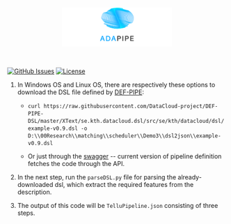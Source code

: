 <p align="center"><img width=50% src="https://raw.githubusercontent.com/DataCloud-project/ADA-PIPE/main/figure/ADAPIPE_Logo_TransparentBackground_White.png"></p>&nbsp;

[![GitHub Issues](https://img.shields.io/github/issues/DataCloud-project/ADA-PIPE.svg)](https://github.com/DataCloud-project/ADA-PIPE/issues)
[![License](https://img.shields.io/badge/license-Apache2.0-blue.svg)](https://opensource.org/licenses/Apache-2.0)


1) In Windows OS and Linux OS, there are respectively these options to download the DSL file defined by [DEF-PIPE](https://github.com/DataCloud-project/DEF-PIPE-DSL/):

    * ```curl https://raw.githubusercontent.com/DataCloud-project/DEF-PIPE-DSL/master/XText/se.kth.datacloud.dsl/src/se/kth/datacloud/dsl/example-v0.9.dsl -o D:\\00Research\\matching\\scheduler\\Demo3\\dsl2json\\example-v0.9.dsl```

    * Or just through the [swagger](https://github.com/DataCloud-project/ADA-PIPE/blob/main/ImportFrom-DEF-PIPE/importing-from-def-pipe.PNG) -- current version of pipeline definition fetches the code through the API.

2) In the next step, run the ```parseDSL.py``` file for parsing the already-downloaded dsl, which extract the required features from the description.

3) The output of this code will be ``TelluPipeline.json`` consisting of three steps. 
